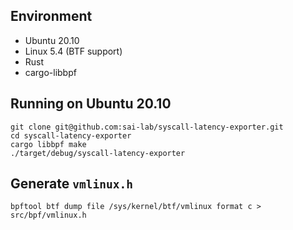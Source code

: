 ## Environment

- Ubuntu 20.10
- Linux 5.4 (BTF support)
- Rust
- cargo-libbpf

## Running on Ubuntu 20.10

```
git clone git@github.com:sai-lab/syscall-latency-exporter.git
cd syscall-latency-exporter
cargo libbpf make
./target/debug/syscall-latency-exporter
```


## Generate `vmlinux.h`

```
bpftool btf dump file /sys/kernel/btf/vmlinux format c > src/bpf/vmlinux.h
```
